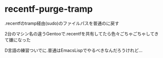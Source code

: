 recentf-purge-tramp
===================

.recentfのtramp経由(sudo)のファイルパスを普通のに戻す

2台のマシン名の違うGentooで.recentfを共有してたら色々ごちゃごちゃしてきて嫌になった

D言語の練習ついでに.普通はEmacsLispでやるべきなんだろうけれど…
